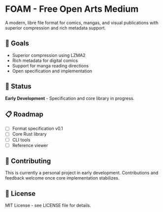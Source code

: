 
# FOAM - Free Open Arts Medium
A modern, libre file format for comics, mangas, and visual publications with superior compression and rich metadata support.

## 🎯 Goals
- Superior compression using LZMA2
- Rich metadata for digital comics
- Support for manga reading directions
- Open specification and implementation

## 🚧 Status
**Early Development** - Specification and core library in progress.

## 📋 Roadmap
- [ ] Format specification v0.1
- [ ] Core Rust library
- [ ] CLI tools
- [ ] Reference viewer

## 🤝 Contributing
This is currently a personal project in early development. 
Contributions and feedback welcome once core implementation stabilizes.

## 📄 License
MIT License - see LICENSE file for details.
